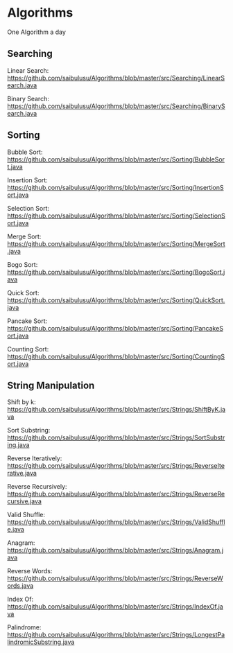 # Algorithms

One Algorithm a day



## Searching

Linear Search: https://github.com/saibulusu/Algorithms/blob/master/src/Searching/LinearSearch.java

Binary Search: https://github.com/saibulusu/Algorithms/blob/master/src/Searching/BinarySearch.java



## Sorting
Bubble Sort: https://github.com/saibulusu/Algorithms/blob/master/src/Sorting/BubbleSort.java

Insertion Sort: https://github.com/saibulusu/Algorithms/blob/master/src/Sorting/InsertionSort.java

Selection Sort: https://github.com/saibulusu/Algorithms/blob/master/src/Sorting/SelectionSort.java

Merge Sort: https://github.com/saibulusu/Algorithms/blob/master/src/Sorting/MergeSort.java

Bogo Sort: https://github.com/saibulusu/Algorithms/blob/master/src/Sorting/BogoSort.java

Quick Sort: https://github.com/saibulusu/Algorithms/blob/master/src/Sorting/QuickSort.java

Pancake Sort: https://github.com/saibulusu/Algorithms/blob/master/src/Sorting/PancakeSort.java

Counting Sort: https://github.com/saibulusu/Algorithms/blob/master/src/Sorting/CountingSort.java



## String Manipulation
Shift by k: https://github.com/saibulusu/Algorithms/blob/master/src/Strings/ShiftByK.java

Sort Substring: https://github.com/saibulusu/Algorithms/blob/master/src/Strings/SortSubstring.java

Reverse Iteratively: https://github.com/saibulusu/Algorithms/blob/master/src/Strings/ReverseIterative.java

Reverse Recursively: https://github.com/saibulusu/Algorithms/blob/master/src/Strings/ReverseRecursive.java

Valid Shuffle: https://github.com/saibulusu/Algorithms/blob/master/src/Strings/ValidShuffle.java

Anagram: https://github.com/saibulusu/Algorithms/blob/master/src/Strings/Anagram.java

Reverse Words: https://github.com/saibulusu/Algorithms/blob/master/src/Strings/ReverseWords.java

Index Of: https://github.com/saibulusu/Algorithms/blob/master/src/Strings/IndexOf.java

Palindrome: https://github.com/saibulusu/Algorithms/blob/master/src/Strings/LongestPalindromicSubstring.java
